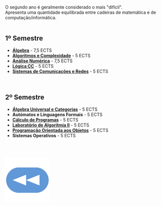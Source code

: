O segundo ano é geralmente considerado o mais "difícil".
<br>Apresenta uma quantidade equilibrada entre cadeiras de matemática e de computação/informática.<br><br>

## 1º Semestre
* [**Álgebra**](1sem/Alg) - 7,5 ECTS
* [**Algoritmos e Complexidade**](1sem/AeC) - 5 ECTS
* [**Análise Numérica**](1sem/AN) - 7,5 ECTS
* [**Lógica CC**](1sem/Lógica) - 5 ECTS
* [**Sistemas de Comunicações e Redes**](1sem/SCR/README.md) - 5 ECTS
<br><br><br>
## 2º Semestre
* [**Álgebra Universal e Categorias**](2sem/AUC) - 5 ECTS
* **Autómatos e Linguagens Formais** - 5 ECTS
* [**Cálculo de Programas**](2sem/CP) - 5 ECTS
* [**Laboratório de Algoritmia II**](2sem/LA2) - 5 ECTS
* [**Programação Orientada aos Objetos**](2sem/POO) - 5 ECTS
* **Sistemas Operativos** - 5 ECTS

<br><br>

[![retroceder](https://raw.githubusercontent.com/David81820/Recursos-LCC/main/Rewind.png)](https://david81820.github.io/Recursos-LCC)
